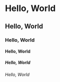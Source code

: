 # Hello, World
## Hello, World 
### Hello, World
#### Hello, World ####
##### Hello, World #####
###### Hello, World ######
